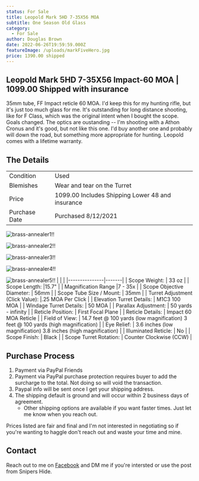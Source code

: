 ```yaml
---
status: For Sale
title: Leopold Mark 5HD 7-35X56 MOA
subtitle: One Season Old Glass
category:
  - For Sale
author: Douglas Brown
date: 2022-06-26T19:59:59.000Z
featureImage: /uploads/markFiveHero.jpg
price: 1390.00 shipped
---
```

## Leopold Mark 5HD 7-35X56 Impact-60 MOA | 1099.00 Shipped with insurance

35mm tube, FF Impact reticle 60 MOA. I'd keep this for my hunting rifle, but it's just too much glass for me.  It's outstanding for long distance shooting, like for F Class, which was the original intent when I bought the scope. Goals changed.  The optics are oustanding -- I'm shooting with a Athon Cronus and it's good, but not like this one. I'd buy another one and probably will down the road, but something more appropriate for hunting.  Leopold comes with a lifetime warranty. 

## The Details

|                   |                                                      |
| ------------------| ---------------------------------------------------- |
| Condition         | Used                              |
| Blemishes         | Wear and tear on the Turret             |
| Price             | 1099.00 Includes Shipping Lower 48 and insurance             |
| Purchase Date     | Purchased 8/12/2021                                  |

![brass-annealer1!!](/uploads/markFive1.jpg)

![brass-annealer2!!](/uploads/markFive2.jpg)

![brass-annealer3!!](/uploads/markFive3.jpg)

![brass-annealer4!!](/uploads/markFive4.jpg)

![brass-annealer5!!](/uploads/markFiveBlemish.jpg)
|               |       |
|---------------|-------|
| Scope Weight: | 33 oz |
| Scope Length: |15.7" |
| Magnification Range |7 - 35x |
| Scope Objective Diameter: | 56mm |
| Scope Tube Size / Mount: | 35mm |
| Turret Adjustment (Click Value): |.25 MOA Per Click |
| Elevation Turret Details: | M1C3 100 MOA |
| Windage Turret Details: | 50 MOA |
| Parallax Adjustment: | 50 yards - infinity |
| Reticle Position: | First Focal Plane |
| Reticle Details: | Impact 60 MOA Reticle |
| Field of View: | 14.7 feet @ 100 yards (low magnification) 3 feet @ 100 yards (high magnification) |
| Eye Relief: |  3.6 inches (low magnification)  3.8 inches (high magnification) |
| Illuminated Reticle: | No |
| Scope Finish: | Black |
| Scope Turret Rotation: | Counter Clockwise (CCW) |


## Purchase Process

1. Payment via PayPal Friends 
2. Payment via PayPal purchase protection requires buyer to add the surcharge to the total.  Not doing so will void the transaction.
3. Paypal info will be sent once I get your shipping address.
4. The shipping default is ground and will occur within 2 business days of agreement. 
    - Other shipping options are available if you want faster times. Just let me know when you reach out. 

Prices listed are fair and final and I'm not interested in negotiating so if you're wanting to haggle don't reach out and waste your time and mine. 
## Contact
Reach out to me on [Facebook](https://www.facebook.com/douglasbrownca) and DM me if you're intersted or use the post from Snipers Hide.